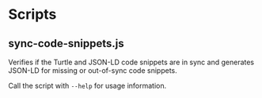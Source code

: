 # Scripts

## sync-code-snippets.js

Verifies if the Turtle and JSON-LD code snippets are in sync and generates JSON-LD for missing or out-of-sync code snippets.

Call the script with `--help` for usage information.
